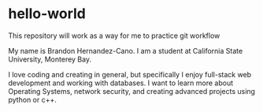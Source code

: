 # hello-world
This repository will work as a way for me to practice git workflow

My name is Brandon Hernandez-Cano. I am a student at California State University, Monterey Bay. 

I love coding and creating in general, but specifically I enjoy full-stack web development and working with databases. I want to learn more about Operating Systems, network security, and creating advanced projects using python or c++.

